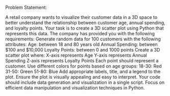 Problem Statement:

A retail company wants to visualize their customer data in a 3D space to
better understand the relationship between customer age, annual spending,
and loyalty points.
Your task is to create a 3D scatter plot using Python that represents this
data.
The company has provided you with the following requirements:
Generate random data for 100 customers with the following attributes:
Age: between 18 and 80 years old
Annual Spending: between $100 and $10,000
Loyalty Points: between 0 and 1000 points
Create a 3D scatter plot where:
X-axis represents Age
Y-axis represents Annual Spending
Z-axis represents Loyalty Points
Each point should represent a customer.
Use different colors for points based on age groups:
18-30: Red
31-50: Green
51-80: Blue
Add appropriate labels, title, and a legend to the plot.
Ensure the plot is visually appealing and easy to interpret.
Your code should include data generation and visualization in a single
script.
Focus on efficient data manipulation and visualization techniques in
Python.

